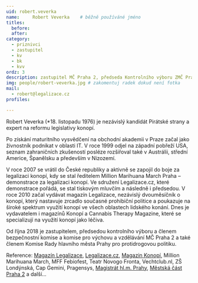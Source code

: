 ```yaml
---
uid: robert.veverka
name:     Robert Veverka  	# běžně používáné jméno
titles:
  before: 
  after: 
category:
  - priznivci
  - zastupitel
  - kv
  - bk
  - kvv
ordz: 3
description: zastupitel MČ Praha 2, předseda Kontrolního výboru ZMČ Praha 2, vydavatel
img: people/robert-veverka.jpg # zakomentuj radek dokud není fotka
mail:
  - robert@legalizace.cz
profiles: 

---
```


 Robert Veverka (*18. listopadu 1976) je nezávislý kandidát Pirátské strany a expert na reformu legislativy konopí.

Po získání maturitního vysvědčení na obchodní akademii v Praze začal jako živnostník podnikat v oblasti IT. V roce 1999 odjel na západní pobřeží USA, seznam zahraničních zkušeností posléze rozšiřoval také v Austrálii, střední Americe, Španělsku a především v Nizozemí.

V roce 2007 se vrátil do České republiky a aktivně se zapojil do boje za legalizaci konopí, kdy se stal ředitelem Million Marihuana March Praha – demonstrace za legalizaci konopí. Ve sdružení Legalizace.cz, které demonstrace pořádá, se stal tiskovým mluvčím a následně i předsedou. V roce 2010 začal vydávat magazín Legalizace, nezávislý dvouměsíčník o konopí, který nastavuje zrcadlo současné prohibiční politice a poukazuje na široké spektrum využití konopí ve všech oblastech lidského konání. Dnes je vydavatelem i magazínů Konopí a Cannabis Therapy Magazine, které se specializují na využití konopí jako léčiva.

Od října 2018 je zastupitelem, předsedou kontrolního výboru a členem bezpečnostní komise a komise pro výchovu a vzdělávání MČ Praha 2 a také členem Komise Rady hlavního města Prahy pro protidrogovou politiku. 


Reference: [Magazín Legalizace](http://www.magazin-legalizace.cz/cs/), [Legalizace.cz](https://www.legalizace.cz/), [Magazin Konopí](https://magazin-konopi.cz/), Million Marihuana March, MFF Febiofest, Teatr Novogo Fronta, Vechtclub.nl, ZŠ Londýnská, Cap Gemini, Pragensys, [Magistrát hl.m. Prahy](http://www.praha.eu/jnp/cz/o_meste/primator_a_volene_organy/rada_2010_2014/rada/komise_rady/index.html?commissionId=34044), [Městská část Praha 2](http://urad.praha2.cz/appo/card/217/Veverka-Robert.html) a další… 


